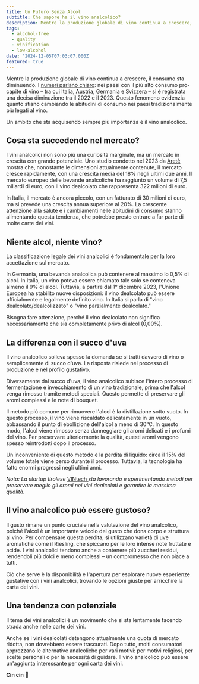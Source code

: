 ```yaml
---
title: Un Futuro Senza Alcol
subtitle: Che sapore ha il vino analcolico?
description: Mentre la produzione globale di vino continua a crescere, il consumo sta diminuendo.  Un ambito che sta acquisendo sempre più importanza è il vino analcolico.
tags:
  - alcohol-free
  - quality
  - vinification
  - low-alcohol
date: '2024-12-05T07:03:07.000Z'
featured: true
---
```


Mentre la produzione globale di vino continua a crescere, il consumo sta diminuendo. I [numeri parlano chiaro](https://de.statista.com/statistik/daten/studie/73965/umfrage/weinkonsum-pro-kopf-ausgewaehlter-laender-im-jahr-2007/#:~\:text=Die%20Weintrinker%2DNation%20Nummer%201,2023%20bei%20rund%20221%20Litern.): nei paesi con il più alto consumo pro-capite di vino – tra cui Italia, Austria, Germania e Svizzera – si è registrata una decisa diminuzione tra il 2022 e il 2023. Questo fenomeno evidenzia quanto stiano cambiando le abitudini di consumo nei paesi tradizionalmente più legati al vino.

Un ambito che sta acquisendo sempre più importanza è il vino analcolico.

## **Cosa sta succedendo nel mercato?**

I vini analcolici non sono più una curiosità marginale, ma un mercato in crescita con grande potenziale. Uno studio condotto nel 2023 da [Aretè ](https://www.areteagrifood.com/)mostra che, nonostante le dimensioni attualmente contenute, il mercato cresce rapidamente, con una crescita media del 18% negli ultimi due anni. Il mercato europeo delle bevande analcoliche ha raggiunto un volume di 7,5 miliardi di euro, con il vino dealcolato che rappresenta 322 milioni di euro.

In Italia, il mercato è ancora piccolo, con un fatturato di 30 milioni di euro, ma si prevede una crescita annua superiore al 20%. La crescente attenzione alla salute e i cambiamenti nelle abitudini di consumo stanno alimentando questa tendenza, che potrebbe presto entrare a far parte di molte carte dei vini.

## **Niente alcol, niente vino?**

La classificazione legale dei vini analcolici è fondamentale per la loro accettazione sul mercato.

In Germania, una bevanda analcolica può contenere al massimo lo 0,5% di alcol. In Italia, un vino poteva essere chiamato tale solo se conteneva almeno il 9% di alcol. Tuttavia, a partire dal 1° dicembre 2023, l'Unione Europea ha stabilito nuove disposizioni: il vino dealcolato può essere ufficialmente e legalmente definito vino. In Italia si parla di "vino dealcolato/dealcolizzato" o "vino parzialmente dealcolato."

Bisogna fare attenzione, perché il vino dealcolato non significa necessariamente che sia completamente privo di alcol (0,00%).

## **La differenza con il succo d'uva**

Il vino analcolico solleva spesso la domanda se si tratti davvero di vino o semplicemente di succo d'uva. La risposta risiede nel processo di produzione e nel profilo gustativo.

Diversamente dal succo d'uva, il vino analcolico subisce l'intero processo di fermentazione e invecchiamento di un vino tradizionale, prima che l'alcol venga rimosso tramite metodi speciali. Questo permette di preservare gli aromi complessi e le note di bouquet.

Il metodo più comune per rimuovere l'alcol è la distillazione sotto vuoto. In questo processo, il vino viene riscaldato delicatamente in un vuoto, abbassando il punto di ebollizione dell'alcol a meno di 30°C. In questo modo, l'alcol viene rimosso senza danneggiare gli aromi delicati e i profumi del vino. Per preservare ulteriormente la qualità, questi aromi vengono spesso reintrodotti dopo il processo.

Un inconveniente di questo metodo è la perdita di liquido: circa il 15% del volume totale viene perso durante il processo. Tuttavia, la tecnologia ha fatto enormi progressi negli ultimi anni.

_Nota: La startup tirolese_ [VINtech ](https://www.vintech.at/)_sta lavorando e sperimentando metodi per preservare meglio gli aromi nei vini dealcolati e garantire la massima qualità._

## **Il vino analcolico può essere gustoso?**

Il gusto rimane un punto cruciale nella valutazione del vino analcolico, poiché l'alcol è un importante veicolo del gusto che dona corpo e struttura al vino. Per compensare questa perdita, si utilizzano varietà di uve aromatiche come il Riesling, che spiccano per le loro intense note fruttate e acide. I vini analcolici tendono anche a contenere più zuccheri residui, rendendoli più dolci e meno complessi – un compromesso che non piace a tutti.

Ciò che serve è la disponibilità e l'apertura per esplorare nuove esperienze gustative con i vini analcolici, trovando le opzioni giuste per arricchire la carta dei vini.

## **Una tendenza con potenziale**

Il tema dei vini analcolici è un movimento che si sta lentamente facendo strada anche nelle carte dei vini.

Anche se i vini dealcolati detengono attualmente una quota di mercato ridotta, non dovrebbero essere trascurati. Dopo tutto, molti consumatori apprezzano le alternative analcoliche per vari motivi: per motivi religiosi, per scelte personali o per la necessità di guidare. Il vino analcolico può essere un'aggiunta interessante per ogni carta dei vini.

**Cin cin** 🍷
